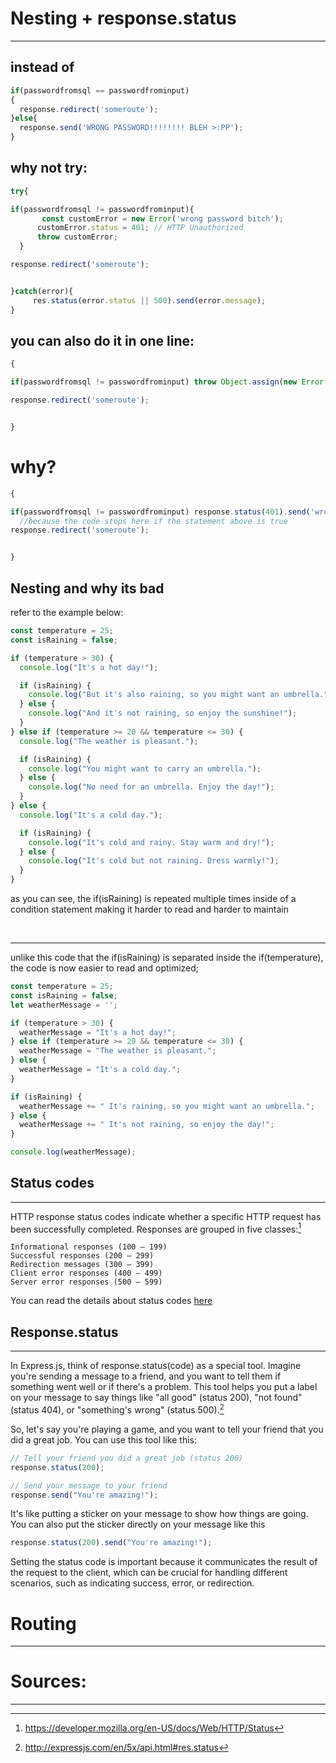 
# Nesting + response.status

---

## instead of
```javascript
if(passwordfromsql == passwordfrominput)
{
  response.redirect('someroute');
}else{
  response.send('WRONG PASSWORD!!!!!!!! BLEH >:PP');
}
```

## why not try:

```javascript
try{

if(passwordfromsql != passwordfrominput){
       const customError = new Error('wrong password bitch');
      customError.status = 401; // HTTP Unauthorized
      throw customError;
  }

response.redirect('someroute');


}catch(error){
     res.status(error.status || 500).send(error.message);
}
```

## you can also do it in one line: 

```javascript
{

if(passwordfromsql != passwordfrominput) throw Object.assign(new Error('Sike thats the wrong password!'), { status: 401 });

response.redirect('someroute');


}
```

# why? 


```javascript
{

if(passwordfromsql != passwordfrominput) response.status(401).send('wrong password try again'); 
  //because the code stops here if the statement above is true
response.redirect('someroute');


}
```

## Nesting and why its bad

refer to the example below:
```javascript
const temperature = 25;
const isRaining = false;

if (temperature > 30) {
  console.log("It's a hot day!");

  if (isRaining) {
    console.log("But it's also raining, so you might want an umbrella.");
  } else {
    console.log("And it's not raining, so enjoy the sunshine!");
  }
} else if (temperature >= 20 && temperature <= 30) {
  console.log("The weather is pleasant.");

  if (isRaining) {
    console.log("You might want to carry an umbrella.");
  } else {
    console.log("No need for an umbrella. Enjoy the day!");
  }
} else {
  console.log("It's a cold day.");

  if (isRaining) {
    console.log("It's cold and rainy. Stay warm and dry!");
  } else {
    console.log("It's cold but not raining. Dress warmly!");
  }
}

```

as you can see, the if(isRaining) is repeated multiple times inside of a condition statement making it harder to read and harder to maintain

<br>

---

unlike this code that the if(isRaining) is separated inside the if(temperature), the code is now easier to read and optimized;

```javascript
const temperature = 25;
const isRaining = false;
let weatherMessage = '';

if (temperature > 30) {
  weatherMessage = "It's a hot day!";
} else if (temperature >= 20 && temperature <= 30) {
  weatherMessage = "The weather is pleasant.";
} else {
  weatherMessage = "It's a cold day.";
}

if (isRaining) {
  weatherMessage += " It's raining, so you might want an umbrella.";
} else {
  weatherMessage += " It's not raining, so enjoy the day!";
}

console.log(weatherMessage);

```


## Status codes

---

 HTTP response status codes indicate whether a specific HTTP request has been successfully completed. Responses are grouped in five classes:[^2]

    Informational responses (100 – 199)
    Successful responses (200 – 299)
    Redirection messages (300 – 399)
    Client error responses (400 – 499)
    Server error responses (500 – 599)
    
You can read the details about status codes [here](https://developer.mozilla.org/en-US/docs/Web/HTTP/Status)




## Response.status

---

In Express.js, think of response.status(code) as a special tool. Imagine you're sending a message to a friend, and you want to tell them if something went well or if there's a problem. This tool helps you put a label on your message to say things like "all good" (status 200), "not found" (status 404), or "something's wrong" (status 500).[^1]

So, let's say you're playing a game, and you want to tell your friend that you did a great job. You can use this tool like this:

```javascript
// Tell your friend you did a great job (status 200)
response.status(200);

// Send your message to your friend
response.send("You're amazing!");


```

It's like putting a sticker on your message to show how things are going. You can also put the sticker directly on your message like this

```javascript
response.status(200).send("You're amazing!");

```
Setting the status code is important because it communicates the result of the request to the client, which can be crucial for handling different scenarios, such as indicating success, error, or redirection.


# Routing

---




 # Sources:
 
---

[^2]: https://developer.mozilla.org/en-US/docs/Web/HTTP/Status
[^1]: http://expressjs.com/en/5x/api.html#res.status
